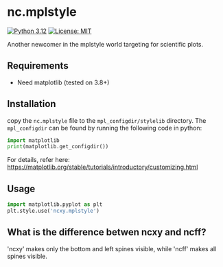 # nc.mplstyle

[![Python 3.12](https://img.shields.io/badge/python-3.12-blue.svg)](https://www.python.org/downloads/release/python-312/)
[![License: MIT](https://img.shields.io/badge/License-MIT-yellow.svg)](https://opensource.org/licenses/MIT)

Another newcomer in the mplstyle world targeting for scientific plots.

## Requirements

- Need matplotlib (tested on 3.8+)

## Installation

copy the `nc.mplstyle` file to the `mpl_configdir/stylelib` directory. The `mpl_configdir` can be found by running the following code in python:

```python
import matplotlib
print(matplotlib.get_configdir())
```
For details, refer here: https://matplotlib.org/stable/tutorials/introductory/customizing.html

## Usage

```python
import matplotlib.pyplot as plt
plt.style.use('ncxy.mplstyle')
```

## What is the difference betwen ncxy and ncff?

'ncxy' makes only the bottom and left spines visible, while 'ncff' makes all spines visible.
